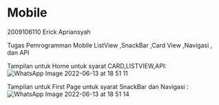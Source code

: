 # Mobile

2009106110 Erick Apriansyah

Tugas Pemrogramman Mobile 
ListView
,SnackBar
,Card View
,Navigasi
, dan API

Tampilan untuk Home untuk syarat CARD,LISTVIEW,API:
![WhatsApp Image 2022-06-13 at 18 51 11](https://user-images.githubusercontent.com/71647669/173339307-1c50c9ec-5a28-4208-8acc-5854ab58e0b8.jpeg)

Tampilan untuk First Page untuk syarat SnackBar dan Navigasi :
![WhatsApp Image 2022-06-13 at 18 51 14](https://user-images.githubusercontent.com/71647669/173339415-59a85e93-6445-4e96-b8e0-d1edc8326eda.jpeg)

